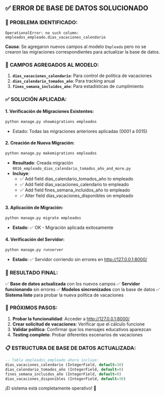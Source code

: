 ## ✅ ERROR DE BASE DE DATOS SOLUCIONADO

### 🔴 **PROBLEMA IDENTIFICADO:**

```
OperationalError: no such column: empleados_empleado.dias_vacaciones_calendario
```

**Causa**: Se agregaron nuevos campos al modelo `Empleado` pero no se crearon las migraciones correspondientes para actualizar la base de datos.

### 🔧 **CAMPOS AGREGADOS AL MODELO:**

1. **`dias_vacaciones_calendario`**: Para control de política de vacaciones
2. **`dias_calendario_tomados_año`**: Para tracking anual
3. **`fines_semana_incluidos_año`**: Para estadísticas de cumplimiento

### ✅ **SOLUCIÓN APLICADA:**

#### **1. Verificación de Migraciones Existentes:**
```bash
python manage.py showmigrations empleados
```
- Estado: Todas las migraciones anteriores aplicadas (0001 a 0015)

#### **2. Creación de Nueva Migración:**
```bash
python manage.py makemigrations empleados
```
- **Resultado**: Creada migración `0016_empleado_dias_calendario_tomados_año_and_more.py`
- **Incluye**:
  - ✅ Add field dias_calendario_tomados_año to empleado
  - ✅ Add field dias_vacaciones_calendario to empleado  
  - ✅ Add field fines_semana_incluidos_año to empleado
  - ✅ Alter field dias_vacaciones_disponibles on empleado

#### **3. Aplicación de Migración:**
```bash
python manage.py migrate empleados
```
- **Estado**: ✅ OK - Migración aplicada exitosamente

#### **4. Verificación del Servidor:**
```bash
python manage.py runserver
```
- **Estado**: ✅ Servidor corriendo sin errores en http://127.0.0.1:8000/

### 🎯 **RESULTADO FINAL:**

✅ **Base de datos actualizada** con los nuevos campos
✅ **Servidor funcionando** sin errores
✅ **Modelos sincronizados** con la base de datos
✅ **Sistema listo** para probar la nueva política de vacaciones

### 🔄 **PRÓXIMOS PASOS:**

1. **Probar la funcionalidad**: Acceder a http://127.0.0.1:8000/
2. **Crear solicitud de vacaciones**: Verificar que el cálculo funcione
3. **Validar política**: Confirmar que los mensajes educativos aparezcan
4. **Testing completo**: Probar diferentes escenarios de vacaciones

### 📋 **ESTRUCTURA DE BASE DE DATOS ACTUALIZADA:**

```sql
-- Tabla empleados_empleado ahora incluye:
dias_vacaciones_calendario (IntegerField, default=30)
dias_calendario_tomados_año (IntegerField, default=0)  
fines_semana_incluidos_año (IntegerField, default=0)
dias_vacaciones_disponibles (IntegerField, default=30)
```

¡El sistema está completamente operativo! 🚀
